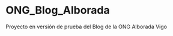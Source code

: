 ONG_Blog_Alborada
=================

Proyecto en versión de prueba del Blog de la ONG Alborada Vigo
